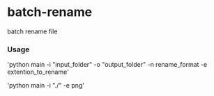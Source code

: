 # batch-rename
batch rename file


### Usage
'python main -i "input_folder" -o "output_folder" -n rename_format -e extention_to_rename'

'python main -i "./" -e png'
